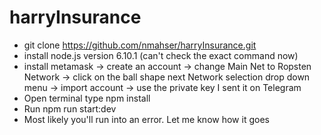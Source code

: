 # harryInsurance


- git clone https://github.com/nmahser/harryInsurance.git
- install node.js version 6.10.1 (can't check the exact command now)
- install metamask -> create an account -> change Main Net to Ropsten Network -> click on the ball shape next Network selection drop down menu
-> import account -> use the private key I sent it on Telegram
- Open terminal type npm install 
- Run npm run start:dev
- Most likely you'll run into an error. Let me know how it goes

